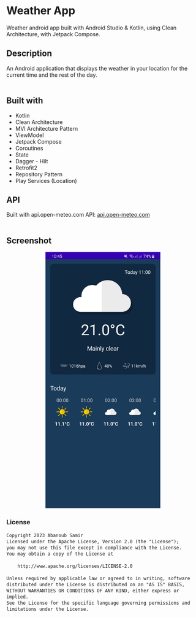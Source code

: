 # Weather App
Weather android app built with Android Studio & Kotlin, using Clean Architecture, with Jetpack Compose.
<br>
## Description
An Android application that displays the weather in your location for the current time and the rest of the day.
<br>
<br>
## Built with
- Kotlin
- Clean Architecture
- MVI Architecture Pattern
- ViewModel
- Jetpack Compose
- Coroutines
- State
- Dagger - Hilt
- Retrofit2
- Repository Pattern
- Play Services (Location)

## API
Built with api.open-meteo.com API: [api.open-meteo.com](https://api.open-meteo.com/)
<br>
<br>
## Screenshot
<div align="center">
    <img src="/Screenshot.jpg?raw=true" width="300px height="300px"</img> 
</div>

### License
<pre><code>Copyright 2023 Abanoub Samir
Licensed under the Apache License, Version 2.0 (the "License");
you may not use this file except in compliance with the License.
You may obtain a copy of the License at

    http://www.apache.org/licenses/LICENSE-2.0

Unless required by applicable law or agreed to in writing, software
distributed under the License is distributed on an "AS IS" BASIS,
WITHOUT WARRANTIES OR CONDITIONS OF ANY KIND, either express or implied.
See the License for the specific language governing permissions and
limitations under the License.</code></pre>
